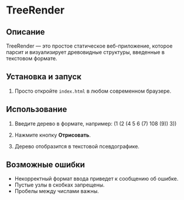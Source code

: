 # TreeRender

## Описание

TreeRender — это простое статическое веб-приложение, которое парсит и визуализирует древовидные структуры, введенные в текстовом формате.

## Установка и запуск

1. Просто откройте `index.html` в любом современном браузере.

## Использование

1. Введите дерево в формате, например:
   (1 (2 (4 5 6 (7) 108 (9)) 3))

2. Нажмите кнопку **Отрисовать**.
3. Дерево отобразится в текстовой псевдографике.

## Возможные ошибки

- Некорректный формат ввода приведет к сообщению об ошибке.
- Пустые узлы в скобках запрещены.
- Пробелы между числами важны.
